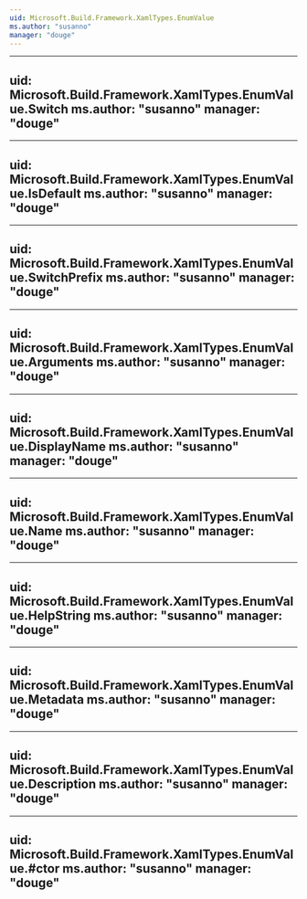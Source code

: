 ```yaml
---
uid: Microsoft.Build.Framework.XamlTypes.EnumValue
ms.author: "susanno"
manager: "douge"
---
```


---
uid: Microsoft.Build.Framework.XamlTypes.EnumValue.Switch
ms.author: "susanno"
manager: "douge"
---

---
uid: Microsoft.Build.Framework.XamlTypes.EnumValue.IsDefault
ms.author: "susanno"
manager: "douge"
---

---
uid: Microsoft.Build.Framework.XamlTypes.EnumValue.SwitchPrefix
ms.author: "susanno"
manager: "douge"
---

---
uid: Microsoft.Build.Framework.XamlTypes.EnumValue.Arguments
ms.author: "susanno"
manager: "douge"
---

---
uid: Microsoft.Build.Framework.XamlTypes.EnumValue.DisplayName
ms.author: "susanno"
manager: "douge"
---

---
uid: Microsoft.Build.Framework.XamlTypes.EnumValue.Name
ms.author: "susanno"
manager: "douge"
---

---
uid: Microsoft.Build.Framework.XamlTypes.EnumValue.HelpString
ms.author: "susanno"
manager: "douge"
---

---
uid: Microsoft.Build.Framework.XamlTypes.EnumValue.Metadata
ms.author: "susanno"
manager: "douge"
---

---
uid: Microsoft.Build.Framework.XamlTypes.EnumValue.Description
ms.author: "susanno"
manager: "douge"
---

---
uid: Microsoft.Build.Framework.XamlTypes.EnumValue.#ctor
ms.author: "susanno"
manager: "douge"
---
